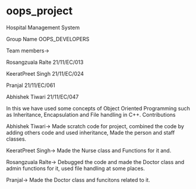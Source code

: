 # oops_project

Hospital Management System

Group Name OOPS_DEVELOPERS


Team members->

Rosangzuala Ralte 21/11/EC/013

KeeratPreet Singh 21/11/EC/024

Pranjal 21/11/EC/061

Abhishek Tiwari 21/11/EC/047

In this we have used some concepts of Object Oriented Programming such as Inheritance, Encapsulation and File handling in C++.
Contributions

Abhishek Tiwari-> Made scratch code for project, combined the code by adding others code and used inheritance, Made the person and staff classes.

KeeratPreet Singh-> Made the Nurse class and Functions for it and.

Rosangzuala Ralte-> Debugged the code and made the Doctor class and admin functions for it, used file handling at some places.

Pranjal-> Made the Doctor class and funcitons related to it.
